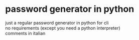 # password generator in python
just a regular password generator in python for cli  
no requirements (except you need a python interpreter)  
comments in italian
